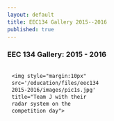 ```yaml
---
layout: default
title: EEC134 Gallery 2015--2016
published: true
---
```


### EEC 134 Gallery: 2015 - 2016

<div style="float:left; margin:0px 0 10px 0; padding: 0 30px 10px 10px; width:40%;">

	<img style="margin:10px" src='/education/files/eec134-2015-2016/images/pic1s.jpg' title="Team J with their radar system on the competition day">

</div>

<div style="float:right; margin:0px 0 10px 0; padding: 0 30px 10px 10px; width:40%;">


</div>

